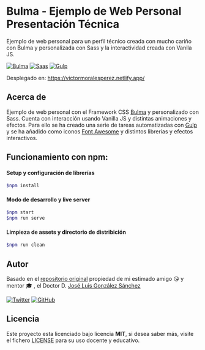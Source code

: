 # Bulma - Ejemplo de Web Personal Presentación Técnica

Ejemplo de web personal para un perfil técnico creada con mucho cariño con Bulma y personalizada con Sass y la interactividad creada con Vanila JS.

[![Bulma](https://img.shields.io/badge/Bulma-%20Ready-00d1b2)](https://bulma.io/made-with-bulma/)
[![Saas](https://img.shields.io/badge/Sass-%20Ready-ff69b4)](https://sass-lang.com/)
[![Gulp](https://img.shields.io/badge/Gulp-%20Ready-cf4647)](https://gulpjs.com/)

Desplegado en: https://victormoralesperez.netlify.app/

## Acerca de
Ejemplo de web personal con el Framework CSS [Bulma](https://bulma.io/) y personalizado con Sass. Cuenta con interacción usando Vanilla JS y distintas animaciones y efectos. Para ello se ha creado una serie de tareas automatizadas con [Gulp](https://gulpjs.com/) y se ha añadido como iconos [Font Awesome](https://fontawesome.com/) y distintos librerías y efectos interactivos. 

## Funcionamiento con npm:

#### Setup y configuración de librerías

```bash
$npm install
```

#### Modo de desarrollo y live server

```bash
$npm start
$npm run serve
```

#### Limpieza de assets y directorio de distribición

```bash
$npm run clean
```

## Autor

Basado en el [repositorio original](https://github.com/joseluisgs/bulma-personal-web) propiedad de mi estimado amigo :kissing_heart: y mentor :mortar_board: , el Doctor D. [José Luis González Sánchez](https://twitter.com/joseluisgonsan)

[![Twitter](https://img.shields.io/twitter/follow/joseluisgonsan?style=social)](https://twitter.com/joseluisgonsan)
[![GitHub](https://img.shields.io/github/followers/joseluisgs?style=social)](https://github.com/joseluisgs)

## Licencia

Este proyecto esta licenciado bajo licencia **MIT**, si desea saber más, visite el fichero
[LICENSE](./LICENSE) para su uso docente y educativo.
